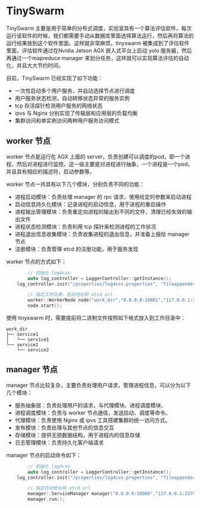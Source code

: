 # TinySwarm

TinySwarm 主要是用于简单的分布式调度，实验室具有一个算法评估软件，每次运行该软件的时候，我们都需要手动从数据库里面选择算法运行，然后再将算法的运行结果放到这个软件里面。这样就非常麻烦。tinyswarm 被集成到了评估软件里面，评估软件通过在Nvidia Jetson AGX 嵌入式平台上启动 yolo 服务器，然后再通过一个mapreduce manager 来划分任务，这样就可以实现算法评估的自动化，并且大大节约时间。

目前，TinySwarm 已经实现了如下功能：

- 一次性启动多个用户服务，并自动选择节点进行调度
- 用户服务状态检测，自动转移状态异常的服务实例
- tcp 存活探针检测用户服务的网络状态
- ipvs 与 Nginx 分别实现了传输层和应用层的负载均衡
- 集群访问和单实例访问两种用户服务访问模式

## worker 节点

worker 节点是运行在 AGX 上面的 server，负责创建可以调度的pod，即一个进程，然后对进程进行监控。这一级主要是对进程进行抽象，一个进程是一个pod，并且具有相应的描述符，启动参数等。

worker 节点一共具有以下几个模块，分别负责不同的功能：

- 进程启动模块：负责处理 manager 的 rpc 请求，使用给定的参数来启动进程
- 启动信息持久化模块：记录进程的启动信息，用于进程的重启操作
- 进程输出管理模块：负责重定向进程的输出到不同的文件，清理已经失效的输出文件
- 进程状态检测模块：负责利用 tcp 探针来检测进程的工作状况
- 进程退出信息收集模块：负责收集进程的退出信息，并准备上报给 manager 节点
- 注册模块：负责管理 etcd 的注册功能，用于服务发现

worker 节点的方式如下：

```c++
 		// 初始化 log4cxx 
 		auto log_controller = LoggerController::getInstance();
    log_controller.init("/properties/log4cxx.properties", "fileappender");

		// 指定工作目录，启动地址和 etcd url
		worker::WorkerNode node("work_dir","0.0.0.0:10001","127.0.0.1:2379");
		node.start();
```

使用 tinyswarm 时，需要提前将二进制文件按照如下格式放入到工作目录中：

```
work_dir
├── service1
│   └── service1
└── service2
    └── service2
```

## manager 节点

manager 节点比较复杂，主要负责处理用户请求，管理进程信息，可以分为以下几个模块：

- 服务抽象层：负责处理用户的请求，与代理模块、进程调度模块、
- 进程调度模块：负责与 worker 节点通信，发送启动、调度等命令。
- 代理模块：负责使用 Nginx 或 ipvs 工具搭建集群的统一访问方式。
- 发布模块：负责处理与其他节点的信息交互
- 存储模块：提供无锁数据结构，用于进程内的信息存储
- 日志管理模块：负责持久化客户端请求

manager 节点的启动命令如下：

```c++
 		// 初始化 log4cxx 
 		auto log_controller = LoggerController::getInstance();
    log_controller.init("/properties/log4cxx.properties", "fileappender");

		// 指定启动地址和 etcd url
		manager::ServiceManager manager("0.0.0.0:10000","127.0.0.1:2379");
		manager.run();
```

